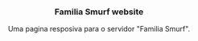 <center>
  <h3>Familia Smurf website</h3>
  <p>Uma pagina resposiva para o servidor "Familia Smurf".</p><br>
</center>